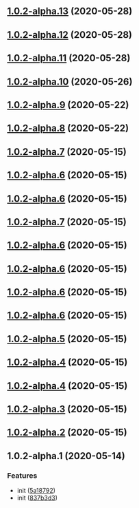 ## [1.0.2-alpha.13](https://github.com/fengjin08122359/architectureDesign/compare/v1.0.2-alpha.12...v1.0.2-alpha.13) (2020-05-28)



## [1.0.2-alpha.12](https://github.com/fengjin08122359/architectureDesign/compare/v1.0.2-alpha.11...v1.0.2-alpha.12) (2020-05-28)



## [1.0.2-alpha.11](https://github.com/fengjin08122359/architectureDesign/compare/v1.0.2-alpha.10...v1.0.2-alpha.11) (2020-05-28)



## [1.0.2-alpha.10](https://github.com/fengjin08122359/architectureDesign/compare/v1.0.2-alpha.9...v1.0.2-alpha.10) (2020-05-26)



## [1.0.2-alpha.9](https://github.com/fengjin08122359/architectureDesign/compare/v1.0.2-alpha.8...v1.0.2-alpha.9) (2020-05-22)



## [1.0.2-alpha.8](https://github.com/fengjin08122359/architectureDesign/compare/v1.0.2-alpha.7...v1.0.2-alpha.8) (2020-05-22)



## [1.0.2-alpha.7](https://github.com/fengjin08122359/architectureDesign/compare/v1.0.2-alpha.5...v1.0.2-alpha.7) (2020-05-15)



## [1.0.2-alpha.6](https://github.com/fengjin08122359/architectureDesign/compare/v1.0.2-alpha.5...v1.0.2-alpha.6) (2020-05-15)



## [1.0.2-alpha.6](https://github.com/fengjin08122359/architectureDesign/compare/v1.0.2-alpha.5...v1.0.2-alpha.6) (2020-05-15)



## [1.0.2-alpha.7](https://github.com/fengjin08122359/architectureDesign/compare/v1.0.2-alpha.5...v1.0.2-alpha.7) (2020-05-15)



## [1.0.2-alpha.6](https://github.com/fengjin08122359/architectureDesign/compare/v1.0.2-alpha.5...v1.0.2-alpha.6) (2020-05-15)



## [1.0.2-alpha.6](https://github.com/fengjin08122359/architectureDesign/compare/v1.0.2-alpha.5...v1.0.2-alpha.6) (2020-05-15)



## [1.0.2-alpha.6](https://github.com/fengjin08122359/architectureDesign/compare/v1.0.2-alpha.5...v1.0.2-alpha.6) (2020-05-15)



## [1.0.2-alpha.6](https://github.com/fengjin08122359/architectureDesign/compare/v1.0.2-alpha.5...v1.0.2-alpha.6) (2020-05-15)



## [1.0.2-alpha.5](https://github.com/fengjin08122359/architectureDesign/compare/v1.0.2-alpha.4...v1.0.2-alpha.5) (2020-05-15)



## [1.0.2-alpha.4](https://github.com/fengjin08122359/architectureDesign/compare/v1.0.2-alpha.3...v1.0.2-alpha.4) (2020-05-15)



## [1.0.2-alpha.4](https://github.com/fengjin08122359/architectureDesign/compare/v1.0.2-alpha.3...v1.0.2-alpha.4) (2020-05-15)



## [1.0.2-alpha.3](https://github.com/fengjin08122359/architectureDesign/compare/v1.0.2-alpha.2...v1.0.2-alpha.3) (2020-05-15)



## [1.0.2-alpha.2](https://github.com/fengjin08122359/architectureDesign/compare/v1.0.2-alpha.1...v1.0.2-alpha.2) (2020-05-15)



## 1.0.2-alpha.1 (2020-05-14)


### Features

* init ([5a18792](https://github.com/fengjin08122359/architectureDesign/commit/5a1879262a455382d3fc85372843317fd415b8c5))
* init ([837b3d3](https://github.com/fengjin08122359/architectureDesign/commit/837b3d38190f7fad80c9f504ffda48014a5acb3e))




